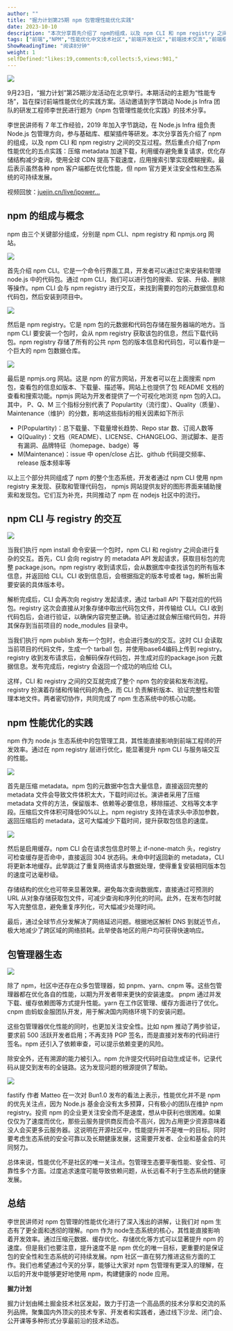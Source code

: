 ```yaml
---
author: ""
title: "掘力计划第25期 npm 包管理性能优化实践"
date: 2023-10-10
description: "本次分享首先介绍了 npm的组成，以及 npm CLI 和 npm registry 之间的交互过程。然后重点介绍了npm 性能优化的五点实践：压缩 metadata 加速下载，利用缓存避免重复请求，"
tags: ["前端","NPM","性能优化中文技术社区","前端开发社区","前端技术交流","前端框架教程","JavaScript 学习资源","CSS 技巧与最佳实践","HTML5 最新动态","前端工程师职业发展","开源前端项目","前端技术趋势"]
ShowReadingTime: "阅读8分钟"
weight: 1
selfDefined:"likes:19,comments:0,collects:5,views:981,"
---
```

![](/images/jueJin/170686bce29c4bc.png)

9月23日，“掘力计划”第25期沙龙活动在北京举行。本期活动的主题为“性能专场”，旨在探讨前端性能优化的实践方案。活动邀请到字节跳动 Node.js Infra 团队的研发工程师李世民进行题为《npm 包管理性能优化实践》的技术分享。

李世民讲师有 7 年工作经验，2019 年加入字节跳动，在 Node.js Infra 组负责 Node.js 包管理方向，参与基础库、框架插件等研发。本次分享首先介绍了 npm的组成，以及 npm CLI 和 npm registry 之间的交互过程。然后重点介绍了npm 性能优化的五点实践：压缩 metadata 加速下载，利用缓存避免重复请求，优化存储结构减少查询，使用全球 CDN 提高下载速度，应用搜索引擎实现模糊搜索。最后表示虽然各种 npm 客户端都在优化性能，但 npm 官方更关注安全性和生态系统的可持续发展。

视频回放：[juejin.cn/live/jpower…](https://juejin.cn/live/jpowermeetup25 "https://juejin.cn/live/jpowermeetup25")

npm 的组成与概念
----------

npm 由三个关键部分组成，分别是 npm CLI、npm registry 和 npmjs.org 网站。

![](/images/jueJin/32a08b0afaec4f8.png)

首先介绍 npm CLI。它是一个命令行界面工具，开发者可以通过它来安装和管理 node.js 中的代码包。通过 npm CLI，我们可以进行包的搜索、安装、升级、删除等操作。npm CLI 会与 npm registry 进行交互，来找到需要的包的元数据信息和代码包，然后安装到项目中。

![](/images/jueJin/fb8c79e3be5545a.png)

然后是 npm registry。它是 npm 包的元数据和代码包存储在服务器端的地方。当 npm CLI 要安装一个包时，会从 npm registry 获取该包的信息，然后下载代码包。npm registry 存储了所有的公共 npm 包的版本信息和代码包，可以看作是一个巨大的 npm 包数据仓库。

![](/images/jueJin/a646a9c4fae8402.png)

最后是 npmjs.org 网站。这是 npm 的官方网站，开发者可以在上面搜索 npm 包，查看包的信息如版本、下载量、描述等。网站上也提供了包 README 文档的查看和搜索功能。npmjs 网站为开发者提供了一个可视化地浏览 npm 包的入口。其中， P、Q、M 三个指标分别代表了 Populartity（流行度）、Quality（质量）、Maintenance（维护）的分数，影响这些指标的相关因素如下所示

*   P(Populartity)：总下载量、下载量增长趋势、Repo star 数、订阅人数等
*   Q(Quality)：文档（README）、LICENSE、CHANGELOG、测试脚本、是否有漏洞、品牌特征（homepage、badge）等
*   M(Maintenance)：issue 中 open/close 占比、github 代码提交频率、release 版本频率等

以上三个部分共同组成了 npm 的整个生态系统，开发者通过 npm CLI 使用 npm registry 来发现、获取和管理代码包， npmjs 网站提供友好的图形界面来辅助搜索和发现包。它们互为补充，共同推动了 npm 在 nodejs 社区中的流行。

npm CLI 与 registry 的交互
----------------------

![](/images/jueJin/a471b978e21e410.png)

当我们执行 npm install 命令安装一个包时，npm CLI 和 registry 之间会进行复杂的交互。首先，CLI 会向 registry 的 metadata API 发起请求，获取目标包的完整 package.json。npm registry 收到请求后，会从数据库中查找该包的所有版本信息，并返回给 CLI。CLI 收到信息后，会根据指定的版本号或者 tag，解析出需要安装的具体版本号。

解析完成后，CLI 会再次向 registry 发起请求，通过 tarball API 下载对应的代码包。registry 这次会直接从对象存储中取出代码包文件，并传输给 CLI。CLI 收到代码包后，会进行验证，以确保内容完整正确。验证通过就会解压缩代码包，并将其保存到当前项目的 node\_modules 目录中。

当我们执行 npm publish 发布一个包时，也会进行类似的交互。这时 CLI 会读取当前项目的代码文件，生成一个 tarball 包，并使用base64编码上传到 registry。registry 收到发布请求后，会解码保存代码包，并生成对应的package.json 元数据信息。发布完成后，registry 会返回一个成功的响应给 CLI。

这样，CLI 和 registry 之间的交互就完成了整个 npm 包的安装和发布流程。registry 扮演着存储和传输代码的角色，而 CLI 负责解析版本、验证完整性和管理本地文件。两者密切协作，共同完成了 npm 生态系统中的核心功能。

npm 性能优化的实践
-----------

npm 作为 node.js 生态系统中的包管理工具，其性能直接影响到前端工程师的开发效率。通过在 npm registry 层进行优化，能显著提升 npm CLI 与服务端交互的性能。

![](/images/jueJin/dc3b4938e8814bb.png)

首先是压缩 metadata。npm 包的元数据中包含大量信息，直接返回完整的 metadata 文件会导致文件体积太大，下载时间过长。演讲者采用了压缩 metadata 文件的方法，保留版本、依赖等必要信息，移除描述、文档等文本字段。压缩后文件体积可降低90%以上。npm registry 支持在请求头中添加参数，返回压缩后的 metadata，这可大幅减少下载时间，提升获取包信息的速度。

![](/images/jueJin/1380783768894a7.png)

然后是启用缓存。npm CLI 会在请求包信息时带上 if-none-match 头，registry 可检查缓存是否命中，直接返回 304 状态码。未命中时返回新的 metadata，CLI 将更新本地缓存。此举跳过了重复网络请求与数据处理，使得重复安装相同版本包的速度可达毫秒级。

存储结构的优化也可带来显著效果。避免每次查询数据库，直接通过可预测的 URL 从对象存储获取包文件，可减少查询和序列化的时间。此外，在发布包时就写入完整信息，避免重复序列化，可大幅减少处理时间。

最后，通过全球节点分发解决了网络延迟问题。根据地区解析 DNS 到就近节点，极大地减少了跨区域的网络损耗。此举使各地区的用户均可获得快速响应。

包管理器生态
------

![](/images/jueJin/84ce6da8ec9d468.png)

除了 npm，社区中还存在众多包管理器，如 pnpm、yarn、cnpm 等。这些包管理器都在优化各自的性能，以期为开发者带来更快的安装速度。 pnpm 通过并发下载、缓存依赖图等方式提升性能。yarn 在工作区管理、缓存方面进行了优化。cnpm 由蚂蚁金服团队开发，用于解决国内网络环境下的安装问题。

这些包管理器优化性能的同时，也更加关注安全性。比如 npm 推动了两步验证，要求前 500 活跃开发者启用；不再支持 PGP 签名，而是直接对发布的代码进行签名。npm 还引入了依赖审查，可以提示依赖变更的风险。

除安全外，还有溯源的能力被引入。npm 允许提交代码时自动生成证书，记录代码从提交到发布的全链路。这为发现问题的根源提供了帮助。

![](/images/jueJin/24fd6c9256154d0.png)

fastify 作者 Matteo 在一次对 Bun1.0 发布的看法上表示，性能优化并不是 npm 的优先关注点，因为 Node.js 基金会没有太多预算，只有极小的团队在维护 npm registry。投资 npm 的企业更关注安全而不是速度，想从中获利也很困难。如果仅仅为了速度而优化，那些云服务提供商反而会不高兴，因为占用更少资源意味着没人会买更多云服务器。这说明在开源社区中，性能提升并不是唯一的目标。同时要考虑生态系统的安全可靠以及长期健康发展，这需要开发者、企业和基金会的共同努力。

总体来说，性能优化不是社区的唯一关注点。包管理生态要平衡性能、安全性、可靠性多个方面。过度追求速度可能导致依赖问题，从长远看不利于生态系统的健康发展。

总结
--

李世民讲师对 npm 包管理的性能优化进行了深入浅出的讲解，让我们对 npm 生态有了更全面和透彻的理解。npm 作为 node生态系统的核心，其性能直接影响着开发效率。通过压缩元数据、缓存优化、存储优化等方式可以显著提升 npm 的速度。但是我们也要注意，提升速度不是 npm 优化的唯一目标，更重要的是保证包的安全性和生态系统的可持续发展。npm 社区一直在努力推进这些方面的工作。我们也希望通过今天的分享，能够让大家对 npm 包管理有更深入的理解，在以后的开发中能够更好地使用 npm，构建健康的 node 应用。

**掘力计划**

掘力计划由稀土掘金技术社区发起，致力于打造一个高品质的技术分享和交流的系列品牌。聚集国内外顶尖的技术专家、开发者和实践者，通过线下沙龙、闭门会、公开课等多种形式分享最前沿的技术动态。